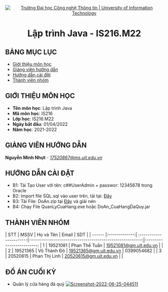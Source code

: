 <!-- Banner -->
<p align="center">
  <a href="https://www.uit.edu.vn/" title="Trường Đại học Công nghệ Thông tin" style="border: none;">
    <img src="https://i.imgur.com/WmMnSRt.png" alt="Trường Đại học Công nghệ Thông tin | University of Information Technology">
  </a>
</p>

<!-- Title -->
<h1 align="center"><b>Lập trình Java - IS216.M22</b></h1>



## BẢNG MỤC LỤC
* [ Giới thiệu môn học](#gioithieumonhoc)
* [ Giảng viên hướng dẫn](#giangvien)
* [ Hướng dẫn cài đặt](#caidat)
* [ Thành viên nhóm](#thanhvien)

## GIỚI THIỆU MÔN HỌC
<a name="gioithieumonhoc"></a>
* **Tên môn học**: Lập trình Java
* **Mã môn học**: IS216
* **Lớp học**: IS216.M22
* **Ngày bắt đầu**: 01/04/2022
* **Năm học**: 2021-2022

## GIẢNG VIÊN HƯỚNG DẪN
<a name="giangvien"></a>
**Nguyễn Minh Nhựt** - *17520867@ms.uit.edu.vn*

## HƯỚNG DẪN CÀI ĐẶT
<a name="caidat"></a>
* B1: Tải Tạo User với tên: c##UserAdmin + passwor: 12345678 trong Oracle
* B2: Import file SQL.sql vào user trên, tải tại:  <a href="https://github.com/Thetuanphan/java_IS216.M22_10/tree/Do/DoAn/DoAn_CuaHangDaQuy/src/SQL">Đây</a>
* B3: Tải File: DoAn.zip tại <a href="https://github.com/Thetuanphan/java_IS216.M22_10/blob/Do/DoAn.exe/DoAn.zip">Đây</a> và giải nén
* B4: Chạy File QuanLyCuaHang.exe hoặc DoAn_CuaHangDaQuy.jar


## THÀNH VIÊN NHÓM
<a name="thanhvien"></a>
| STT    | MSSV          | Họ và Tên              | Email                                                   |  SDT                    |
| ------ |:-------------:| :----------------------|--------------------------------------------------------:|-------------------------:
| 1      | 19521081      | Phan Thế Tuấn          |  19521081@gm.uit.edu.vn                                 |                         |
| 2      | 19521365      | Võ Thành Đô            |  19521365@gm.uit.edu.vn                                 | 0399054682              |
| 3      | 20520615      | Phan Thị Linh          |  20520615@gm.uit.edu.vn                                 |                         |

## ĐỒ ÁN CUỐI KỲ
-  Quản lý cửa hàng đá quý
<a href="https://ibb.co/KWtqJM0"><img src="https://i.ibb.co/WfryLbx/Screenshot-2022-06-25-044511.png" alt="Screenshot-2022-06-25-044511" border="0"></a>
